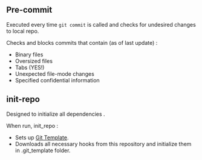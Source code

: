 ## Pre-commit
Executed every time `git commit` is called and checks for undesired changes to local repo.

Checks and blocks commits that contain (as of last update) :
- Binary files
- Oversized files
- Tabs (YES!)
- Unexpected file-mode changes
- Specified confidential information

## init-repo
Designed to initialize all dependencies .

When run, init_repo :
- Sets up [Git Template](https://git-template.readthedocs.io).
- Downloads all necessary hooks from this repository and initialize them in .git_template folder.
